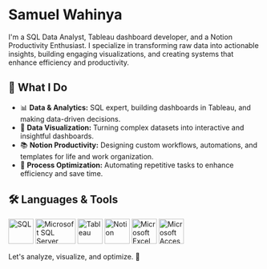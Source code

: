 # Samuel Wahinya

I'm a SQL Data Analyst, Tableau dashboard developer, and a Notion Productivity Enthusiast. I specialize in transforming raw data into actionable insights, building engaging visualizations, and creating systems that enhance efficiency and productivity.

## 🚀 What I Do
- 📊 **Data & Analytics:** SQL expert, building dashboards in Tableau, and making data-driven decisions.
- 🎨 **Data Visualization:** Turning complex datasets into interactive and insightful dashboards.
- 📚 **Notion Productivity:** Designing custom workflows, automations, and templates for life and work organization.
- 🔄 **Process Optimization:** Automating repetitive tasks to enhance efficiency and save time.

## 🛠 Languages & Tools 

<p align="left">
  <!-- SQL -->
  <img src="https://cdn.jsdelivr.net/gh/devicons/devicon@latest/icons/azuresqldatabase/azuresqldatabase-original.svg" alt="SQL" width="50" height="50" />

  <!-- Microsoft SQL Server -->
  <img src="https://cdn.jsdelivr.net/gh/devicons/devicon@latest/icons/microsoftsqlserver/microsoftsqlserver-original-wordmark.svg" alt="Microsoft SQL Server" width="80" height="50" />

  <!-- Tableau -->
  <img src="https://i.postimg.cc/CxhPmb2w/icons8-tableau-software-480.png" alt="Tableau" width="50" height="50" />

  <!-- Notion -->
  <img src="https://cdn.jsdelivr.net/gh/devicons/devicon@latest/icons/notion/notion-original.svg" alt="Notion" width="50" height="50" />

  <!-- Microsoft Excel -->
  <img src="https://i.postimg.cc/L4k3wnL5/icons8-excel-480.png" alt="Microsoft Excel" width="50" height="50" />

<!-- Microsoft Access -->
<img width="50" height="50" src="https://img.icons8.com/fluency/50/microsoft-access-2019.png" alt="Microsoft Access"/>
</p>


Let's analyze, visualize, and optimize. 🚀
